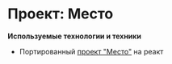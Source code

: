 # Проект: Место

**Используемые технологии и техники**
- Портированный [проект "Место"](https://github.com/IsaevDanil42/mesto) на реакт

